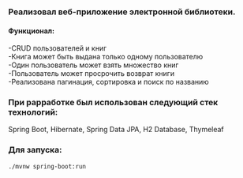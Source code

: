 ### Реализовал веб-приложение электронной библиотеки.
#### Функционал:
-CRUD пользователей и книг<br>
-Книга может быть выдана только одному пользователю<br>
-Один пользователь может взять множество книг<br>
-Пользователь может просрочить возврат книги<br>
-Реализована пагинация, сортировка и поиск по названию<br>
### При раpработке был использован следующий стек технологий:<br>
Spring Boot, Hibernate, Spring Data JPA, H2 Database, Thymeleaf<br>
### Для запуска:<br>
`./mvnw spring-boot:run`
